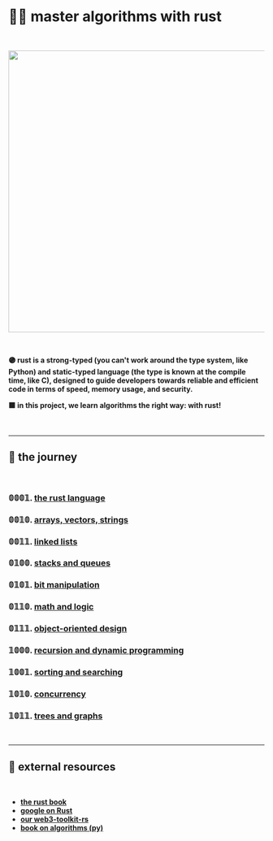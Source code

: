 # 🦀👾 master algorithms with rust

<br>

<p align="center"><img width="555" src="https://github.com/go-outside-labs/mastering-rust-with-algorithms-rs/assets/1130416/8ec46824-eb06-464b-98bd-6fdc0730215f"></p>

<br>


**🟣 rust is a strong-typed (you can't work around the type system, like Python) and static-typed language (the type is known at the compile time, like C), designed to guide developers towards reliable and efficient code in terms of speed, memory usage, and security.**

**🟪 in this project, we learn algorithms the right way: with rust!**

<br>



---
## 👾 the journey

<br>


### 𝟘𝟘𝟘𝟙. **[the rust language](the_rust_language)**

### 𝟘𝟘𝟙𝟘. **[arrays, vectors, strings](arrays_and_strings)**

### 𝟘𝟘𝟙𝟙. **[linked lists](linked_lists)**

### 𝟘𝟙𝟘𝟘. **[stacks and queues](stacks_and_queues)**

### 𝟘𝟙𝟘𝟙. **[bit manipulation](bit_manipulation)**

### 𝟘𝟙𝟙𝟘. **[math and logic](math_and_logic)**

### 𝟘𝟙𝟙𝟙. **[object-oriented design](object_oriented_design)**

### 𝟙𝟘𝟘𝟘. **[recursion and dynamic programming](recursion_and_dp)**

### 𝟙𝟘𝟘𝟙. **[sorting and searching](sorting_and_searching)**

### 𝟙𝟘𝟙𝟘. **[concurrency](concurrency)**

### 𝟙𝟘𝟙𝟙. **[trees and graphs](trees_and_graphs/)**

<br>

---

## 👾 external resources

<br>

* **[the rust book](https://doc.rust-lang.org/)**
* **[google on Rust](https://github.com/google/comprehensive-rust)**
* **[our web3-toolkit-rs](https://github.com/go-outside-labs/web3-toolkit-rs)**
* **[book on algorithms (py)](https://github.com/go-outside-labs/algorithms-book-py)**

